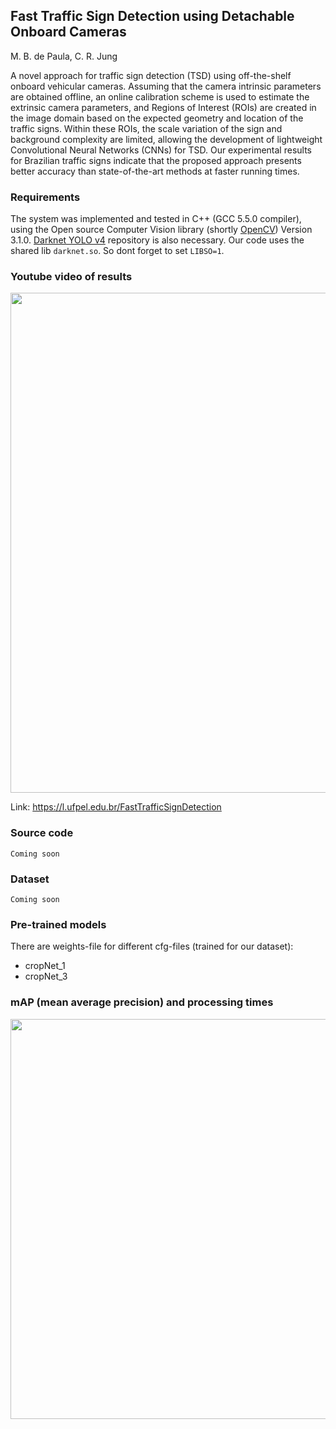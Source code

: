 ## Fast Traffic Sign Detection using Detachable Onboard Cameras
M. B. de Paula, C. R. Jung

A novel approach for traffic sign detection (TSD) using off-the-shelf onboard vehicular cameras. Assuming that the camera intrinsic parameters are obtained offline, an online calibration scheme is used to estimate the extrinsic camera parameters, and Regions of Interest (ROIs) are created in the image domain based on the expected geometry and location of the traffic signs. Within these ROIs, the scale variation of the sign and background complexity are limited, allowing the development of lightweight Convolutional Neural Networks (CNNs) for TSD. Our experimental results for Brazilian traffic signs indicate that the proposed approach presents better accuracy than state-of-the-art methods at faster running times.

### Requirements
The system was implemented and tested in C++ (GCC 5.5.0 compiler), using the Open source Computer Vision library (shortly [OpenCV](https://opencv.org)) Version 3.1.0.
[Darknet YOLO v4](https://github.com/AlexeyAB/darknet) repository is also necessary. Our code uses the shared lib `darknet.so`. So dont forget to set `LIBSO=1`.

### Youtube video of results
[//]: #![snap_img_5169_1920x1080](https://user-images.githubusercontent.com/11092747/167136861-a6a4e94f-df88-4180-b009-8a137969db18.png)(https://youtu.be/Z2Htxab2mFw)

[<img src="https://user-images.githubusercontent.com/11092747/167136861-a6a4e94f-df88-4180-b009-8a137969db18.png" width="800">](https://youtu.be/Z2Htxab2mFw)

Link: https://l.ufpel.edu.br/FastTrafficSignDetection

### Source code
`Coming soon`

### Dataset
<!-- The dataset used in this work with the corresponding ground truth data, as well as video sequences showing the results of our method, are publicly available at... -->
`Coming soon`

### Pre-trained models
There are weights-file for different cfg-files (trained for our dataset):
- cropNet_1
- cropNet_3

### **mAP** (mean average precision) and processing times
[//]: #![mAP_and_processing_times](https://user-images.githubusercontent.com/11092747/167144991-46bd8e77-3915-4d02-bd89-a40e9465a1ba.png)
<!-- <img src="https://user-images.githubusercontent.com/11092747/167144991-46bd8e77-3915-4d02-bd89-a40e9465a1ba.png" width="600"> -->
<!-- ![TableIII-mAP](https://github.com/maubrapa/LTSD_DOC/assets/11092747/396bc85c-cadf-4e6a-a32a-70464630d48c) -->
<img src="https://user-images.githubusercontent.com/11092747/258904796-396bc85c-cadf-4e6a-a32a-70464630d48c.png" width="640">


